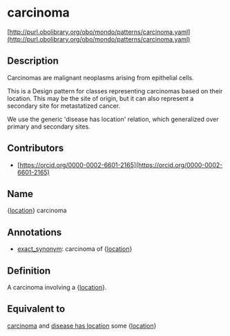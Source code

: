# carcinoma 

[http://purl.obolibrary.org/obo/mondo/patterns/carcinoma.yaml](http://purl.obolibrary.org/obo/mondo/patterns/carcinoma.yaml)
## Description 



Carcinomas are malignant neoplasms arising from epithelial cells.

This is a Design pattern for classes representing carcinomas based on their location. This may be the site of origin, but it can also represent a secondary site for metastatized cancer.

We use the generic 'disease has location' relation, which generalized over primary and secondary sites.
## Contributors 
* [https://orcid.org/0000-0002-6601-2165](https://orcid.org/0000-0002-6601-2165) 
## Name 

{[location](http://www.w3.org/2002/07/owl#Thing)} carcinoma

## Annotations 

* [exact_synonym](http://www.geneontology.org/formats/oboInOwl#hasExactSynonym): carcinoma of {[location](http://www.w3.org/2002/07/owl#Thing)}

## Definition 

A carcinoma involving a {[location](http://www.w3.org/2002/07/owl#Thing)}.

## Equivalent to 

[carcinoma](http://purl.obolibrary.org/obo/MONDO_0004993) and [disease has location](http://purl.obolibrary.org/obo/RO_0004026) some {[location](http://www.w3.org/2002/07/owl#Thing)}

